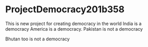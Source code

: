 # ProjectDemocracy201b358
This is new project for creating democracy in the world 
India is a democracy
America is a democracy. 
Pakistan is not a democracy

Bhutan too is not a democracy
